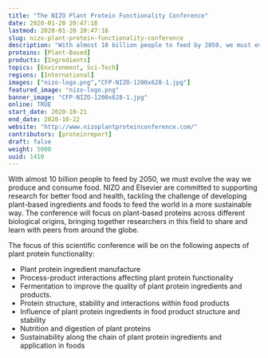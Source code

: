 ```yaml
---
title: "The NIZO Plant Protein Functionality Conference"
date: 2020-01-20 20:47:18
lastmod: 2020-01-20 20:47:18
slug: nizo-plant-protein-functionality-conference
description: "With almost 10 billion people to feed by 2050, we must evolve the way we produce and consume food. NIZO and Elsevier are committed to supporting research for better food and health, tackling the challenge of developing plant-based ingredients and foods to feed the world in a more sustainable way. The conference will focus on plant-based proteins across different biological origins, bringing together researchers in this field to share and learn with peers from around the globe.The focus of this scientific conference will be on the following aspects of plant protein functionality:"
proteins: [Plant-Based]
products: [Ingredients]
topics: [Environment, Sci-Tech]
regions: [International]
images: ["nizo-logo.png","CFP-NIZO-1200x628-1.jpg"]
featured_image: "nizo-logo.png"
banner_image: "CFP-NIZO-1200x628-1.jpg"
online: TRUE
start_date: 2020-10-21
end_date: 2020-10-22
website: "http://www.nizoplantproteinconference.com/"
contributors: [proteinreport]
draft: false
weight: 5000
uuid: 1410
---
```

With almost 10 billion people to feed by 2050, we must evolve the way we
produce and consume food. NIZO and Elsevier are committed to supporting
research for better food and health, tackling the challenge of
developing plant-based ingredients and foods to feed the world in a more
sustainable way. The conference will focus on plant-based proteins
across different biological origins, bringing together researchers in
this field to share and learn with peers from around the globe.

The focus of this scientific conference will be on the following aspects
of plant protein functionality:

-   Plant protein ingredient manufacture
-   Process-product interactions affecting plant protein functionality
-   Fermentation to improve the quality of plant protein ingredients and
    products.
-   Protein structure, stability and interactions within food products
-   Influence of plant protein ingredients in food product structure and
    stability
-   Nutrition and digestion of plant proteins
-   Sustainability along the chain of plant protein ingredients and
    application in foods
